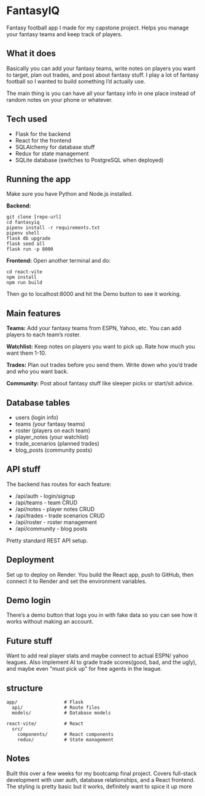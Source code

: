 # FantasyIQ

Fantasy football app I made for my capstone project. Helps you manage your fantasy teams and keep track of players.

## What it does

Basically you can add your fantasy teams, write notes on players you want to target, plan out trades, and post about fantasy stuff. I play a lot of fantasy football so I wanted to build something I’d actually use.

The main thing is you can have all your fantasy info in one place instead of random notes on your phone or whatever.

## Tech used

- Flask for the backend
- React for the frontend
- SQLAlchemy for database stuff
- Redux for state management
- SQLite database (switches to PostgreSQL when deployed)

## Running the app

Make sure you have Python and Node.js installed.

**Backend:**

```
git clone [repo-url]
cd fantasyiq
pipenv install -r requirements.txt
pipenv shell
flask db upgrade
flask seed all
flask run -p 8000
```

**Frontend:**
Open another terminal and do:

```
cd react-vite
npm install
npm run build
```

Then go to localhost:8000 and hit the Demo button to see it working.

## Main features

**Teams:** Add your fantasy teams from ESPN, Yahoo, etc. You can add players to each team’s roster.

**Watchlist:** Keep notes on players you want to pick up. Rate how much you want them 1-10.

**Trades:** Plan out trades before you send them. Write down who you’d trade and who you want back.

**Community:** Post about fantasy stuff like sleeper picks or start/sit advice.

## Database tables

- users (login info)
- teams (your fantasy teams)
- roster (players on each team)
- player_notes (your watchlist)
- trade_scenarios (planned trades)
- blog_posts (community posts)

## API stuff

The backend has routes for each feature:

- /api/auth - login/signup
- /api/teams - team CRUD
- /api/notes - player notes CRUD
- /api/trades - trade scenarios CRUD
- /api/roster - roster management
- /api/community - blog posts

Pretty standard REST API setup.

## Deployment

Set up to deploy on Render. You build the React app, push to GitHub, then connect it to Render and set the environment variables.

## Demo login

There’s a demo button that logs you in with fake data so you can see how it works without making an account.

## Future stuff

Want to add real player stats and maybe connect to actual ESPN/ yahoo leagues. Also implement AI to grade trade scores(good, bad, and the ugly), and maybe even "must pick up" for free agents in the league.

## structure

```
app/                 # Flask
  api/               # Route files
  models/            # Database models
  
react-vite/          # React
  src/
    components/      # React components
    redux/           # State management
```

## Notes

Built this over a few weeks for my bootcamp final project. Covers full-stack development with user auth, database relationships, and a React frontend. The styling is pretty basic but it works, definitely want to spice it up more